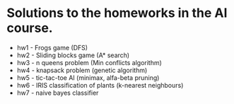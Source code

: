 # Solutions to the homeworks in the AI course. #

* hw1 - Frogs game (DFS)
* hw2 - Sliding blocks game (A* search)
* hw3 - n queens problem (Min conflicts algorithm)
* hw4 - knapsack problem (genetic algorithm)
* hw5 - tic-tac-toe AI (minimax, alfa-beta pruning)
* hw6 - IRIS classification of plants (k-nearest neighbours)
* hw7 - naive bayes classifier 
